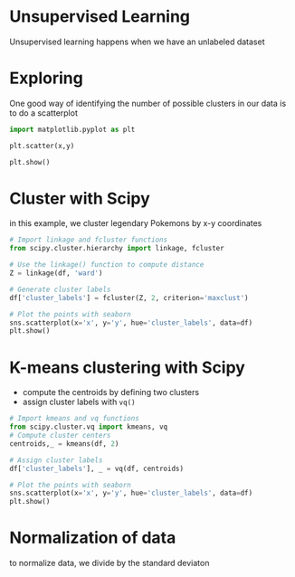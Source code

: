 # Unsupervised Learning
Unsupervised learning happens when we have an unlabeled dataset

# Exploring
One good way of identifying the number of possible clusters in our data is to do a scatterplot
``` python
import matplotlib.pyplot as plt

plt.scatter(x,y)

plt.show()
```

# Cluster with Scipy
in this example, we cluster legendary Pokemons by x-y coordinates
```python
# Import linkage and fcluster functions
from scipy.cluster.hierarchy import linkage, fcluster

# Use the linkage() function to compute distance
Z = linkage(df, 'ward')

# Generate cluster labels
df['cluster_labels'] = fcluster(Z, 2, criterion='maxclust')

# Plot the points with seaborn
sns.scatterplot(x='x', y='y', hue='cluster_labels', data=df)
plt.show()
```
# K-means clustering with Scipy

- compute the centroids by defining two clusters
- assign cluster labels with `vq()`

```python
# Import kmeans and vq functions
from scipy.cluster.vq import kmeans, vq
# Compute cluster centers
centroids,_ = kmeans(df, 2)

# Assign cluster labels
df['cluster_labels'], _ = vq(df, centroids)

# Plot the points with seaborn
sns.scatterplot(x='x', y='y', hue='cluster_labels', data=df)
plt.show()
```
# Normalization of data
to normalize data, we divide by the standard deviaton
